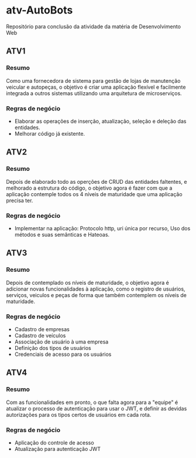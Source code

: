 # atv-AutoBots
Repositório para conclusão da atividade da matéria de Desenvolvimento Web


## ATV1

### Resumo

Como uma fornecedora de sistema para gestão de lojas de manutenção veicular e autopeças, o objetivo é criar uma aplicação flexível e facilmente integrada a outros sistemas utilizando uma arquitetura de microserviços.

### Regras de negócio

* Elaborar as operações de inserção, atualização, seleção e deleção das entidades.
* Melhorar código já existente.

## ATV2

### Resumo

Depois de elaborado todo as operções de CRUD das entidades faltentes, e melhorado a estrutura do código, o objetivo agora é fazer com que a aplicação contemple todos os 4 níveis de maturidade que uma aplicação precisa ter.

### Regras de negócio 

* Implementar na aplicação: Protocolo http, uri única por recurso, Uso dos métodos e suas semânticas e Hateoas.

## ATV3

### Resumo

Depois de contemplado os níveis de maturidade, o objetivo agora é adicionar novas funcionalidades à aplicação, como o registro de usuários, serviços, veiculos e peças de forma que também contemplem os níveis de maturidade.

### Regras de negócio

* Cadastro de empresas
* Cadastro de veículos
* Associação de usuário à uma empresa
* Definição dos tipos de usuários
* Credenciais de acesso para os usuários

## ATV4

### Resumo

Com as funcionalidades em pronto, o que falta agora para a "equipe" é atualizar o processo de autenticação para usar o JWT, e definir 
as devidas autorizações para os tipos certos de usuários em cada rota.

### Regras de negócio

* Aplicação do controle de acesso 
* Atualização para autenticação JWT
